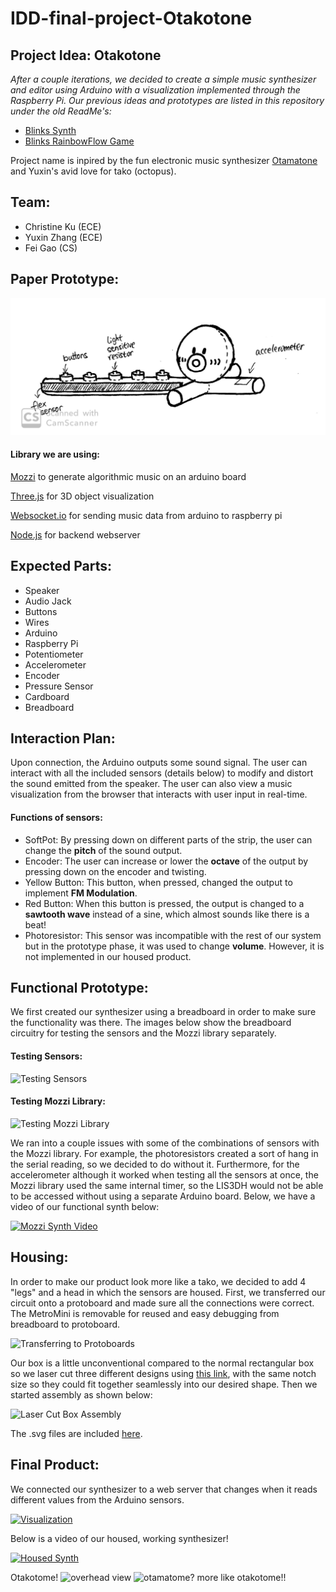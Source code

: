 # IDD-final-project-Otakotone

## Project Idea: Otakotone
*After a couple iterations, we decided to create a simple music synthesizer and editor using Arduino with a visualization implemented through the Raspberry Pi. Our previous ideas and prototypes are listed in this repository under the old ReadMe's:*
- [Blinks Synth](https://github.com/cku3/IDD-final-project-musical-blinks/blob/master/oldIdea.md)
- [Blinks RainbowFlow Game](https://github.com/cku3/IDD-final-project-musical-blinks/blob/master/RainbowFlow.md)

Project name is inpired by the fun electronic music synthesizer [Otamatone](https://en.wikipedia.org/wiki/Otamatone) and Yuxin's avid love for tako (octopus).

## Team:
* Christine Ku (ECE)
* Yuxin Zhang (ECE)
* Fei Gao (CS)

## Paper Prototype:
![paperproto](./otakotone.jpg)

#### Library we are using: 
[Mozzi](https://sensorium.github.io/Mozzi/) to generate algorithmic music on an arduino board

[Three.js](https://threejs.org/) for 3D object visualization

[Websocket.io](http://websocket.io/) for sending music data from arduino to raspberry pi

[Node.js](https://nodejs.org/en/) for backend webserver

## Expected Parts:
* Speaker
* Audio Jack
* Buttons
* Wires
* Arduino
* Raspberry Pi
* Potentiometer
* Accelerometer
* Encoder
* Pressure Sensor
* Cardboard
* Breadboard

## Interaction Plan:
Upon connection, the Arduino outputs some sound signal. The user can interact with all the included sensors (details below) to modify and distort the sound emitted from the speaker. The user can also view a music visualization from the browser that interacts with user input in real-time.

#### Functions of sensors:
* SoftPot: By pressing down on different parts of the strip, the user can change the **pitch** of the sound output.
* Encoder: The user can increase or lower the **octave** of the output by pressing down on the encoder and twisting.
* Yellow Button: This button, when pressed, changed the output to implement **FM Modulation**.
* Red Button: When this button is pressed, the output is changed to a **sawtooth wave** instead of a sine, which almost sounds like there is a beat!
* Photoresistor: This sensor was incompatible with the rest of our system but in the prototype phase, it was used to change **volume**. However, it is not implemented in our housed product.

## Functional Prototype:

We first created our synthesizer using a breadboard in order to make sure the functionality was there. The images below show the breadboard circuitry for testing the sensors and the Mozzi library separately.

#### Testing Sensors:
![Testing Sensors](https://i.imgur.com/lS1iuzc.jpg?1)

#### Testing Mozzi Library:
![Testing Mozzi Library](https://i.imgur.com/Hg0AcFP.jpg?1)

We ran into a couple issues with some of the combinations of sensors with the Mozzi library. For example, the photoresistors created a sort of hang in the serial reading, so we decided to do without it. Furthermore, for the accelerometer although it worked when testing all the sensors at once, the Mozzi library used the same internal timer, so the LIS3DH would not be able to be accessed without using a separate Arduino board. Below, we have a video of our functional synth below:

[![Mozzi Synth Video](https://i9.ytimg.com/vi/MYVobK3GI_c/mq2.jpg?sqp=CPubuu8F&rs=AOn4CLCWQiglEU78GqJM8DSfsaF6UQWfvw)](https://youtu.be/MYVobK3GI_c)

## Housing:

In order to make our product look more like a tako, we decided to add 4 "legs" and a head in which the sensors are housed. First, we transferred our circuit onto a protoboard and made sure all the connections were correct. The MetroMini is removable for reused and easy debugging from breadboard to protoboard.

![Transferring to Protoboards](https://i.imgur.com/qV4iF5n.jpg)

Our box is a little unconventional compared to the normal rectangular box so we laser cut three different designs using [this link](https://boxdesigner.connectionlab.org/), with the same notch size so they could fit together seamlessly into our desired shape. Then we started assembly as shown below:

![Laser Cut Box Assembly](https://i.imgur.com/XAflrkJ.jpg)

The .svg files are included [here](https://github.com/cku3/IDD-final-project-musical-blinks/tree/master/boxes-svg).

## Final Product:

We connected our synthesizer to a web server that changes when it reads different values from the Arduino sensors. 

[![Visualization](https://i9.ytimg.com/vi/cmjgK5kR16c/mq2.jpg?sqp=CKipuu8F&rs=AOn4CLCQClpfbeXrTsrbYewDWscbMwwwcg)](https://youtu.be/cmjgK5kR16c)

Below is a video of our housed, working synthesizer!

[![Housed Synth](https://i.imgur.com/lc6utIn.jpg)](https://youtu.be/UEe66D2w7cY)

Otakotome!
![overhead view](https://i.imgur.com/NpUhQk9.jpg)
![otamatome? more like otakotome!!](https://i.imgur.com/v1JuHfR.jpg)
